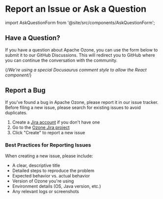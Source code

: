 # Report an Issue or Ask a Question

import AskQuestionForm from '@site/src/components/AskQuestionForm';

## Have a Question?

If you have a question about Apache Ozone, you can use the form below to submit it to our GitHub Discussions. This will redirect you to GitHub where you can continue the conversation with the community.

{/*We're using a special Docusaurus comment style to allow the React component*/}
<AskQuestionForm />

## Report a Bug

If you've found a bug in Apache Ozone, please report it in our issue tracker. Before filing a new issue, please search for existing issues to avoid duplicates.

1. Create a [Jira account](https://issues.apache.org/jira/secure/Signup!default.jspa) if you don't have one
2. Go to the [Ozone Jira project](https://issues.apache.org/jira/projects/HDDS/issues)
3. Click "Create" to report a new issue

### Best Practices for Reporting Issues

When creating a new issue, please include:

- A clear, descriptive title
- Detailed steps to reproduce the problem
- Expected behavior vs. actual behavior
- Version of Ozone you're using
- Environment details (OS, Java version, etc.)
- Any relevant logs or screenshots
